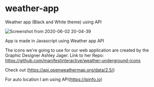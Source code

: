 # weather-app
Weather app (Black and White theme) using API

![Screenshot from 2020-06-02 20-04-39](https://user-images.githubusercontent.com/53994979/83542847-966ae580-a50c-11ea-90fb-59474679e5d7.png)

App is made in Javascript using Weather app API 

The icons we're going to use for our web application are created by the Graphic Designer Ashley Jager.
Link to her Repo: https://github.com/manifestinteractive/weather-underground-icons

Check out (https://api.openweathermap.org/data/2.5/)

For auto location I am using API(https://ipinfo.io)

